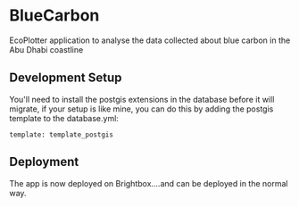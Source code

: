 # BlueCarbon
EcoPlotter application to analyse the data collected about blue carbon in the Abu Dhabi coastline

## Development Setup
You'll need to install the postgis extensions in the database before it will migrate, if your setup is like mine, you can do this by adding the postgis template to the database.yml:

    template: template_postgis

## Deployment

The app is now deployed on Brightbox....and can be deployed in the normal way.
